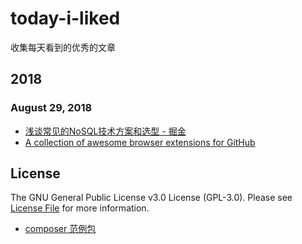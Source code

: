 # today-i-liked

收集每天看到的优秀的文章

## 2018

### August 29, 2018 
- [浅谈常见的NoSQL技术方案和选型 - 掘金](https://juejin.im/post/5b85114be51d4559a81eda73?utm_source=gold_browser_extension) 
- [A collection of awesome browser extensions for GitHub](https://github.com/stefanbuck/awesome-browser-extensions-for-github) 

## License

The GNU General Public License v3.0 License (GPL-3.0). Please see [License File](LICENSE) for more information.
- [composer 范例包](https://github.com/thephpleague/skeleton) 
